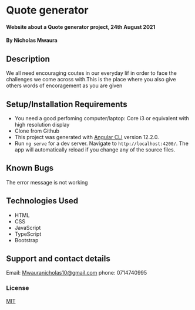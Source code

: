 # Quote generator
#### Website about a Quote generator project, 24th August 2021
#### By Nicholas Mwaura
## Description
We all need encouraging coutes in our everyday lif in order to face the
challenges we come across with.This is the place where you also give others words of encoragement as you
are given
## Setup/Installation Requirements

* You need a good perfoming computer/laptop: Core i3 or equivalent with high resolution display
* Clone from Github
* This project was generated with [Angular CLI](https://github.com/angular/angular-cli) version 12.2.0.
* Run `ng serve` for a dev server. Navigate to `http://localhost:4200/`. The app will automatically reload if you change any of the source files.


## Known Bugs
The error message is not working
## Technologies Used

- HTML
- CSS
- JavaScript
- TypeScript
- Bootstrap
## Support and contact details
Email: Mwauranicholas10@gmail.com
phone: 0714740995
### License
[MIT](license.txt)


